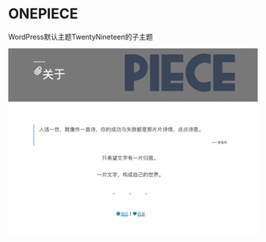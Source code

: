 # ONEPIECE
WordPress默认主题TwentyNineteen的子主题

![Demo](https://raw.githubusercontent.com/MaplesCN/ONEPIECE/main/screenshot.png)
